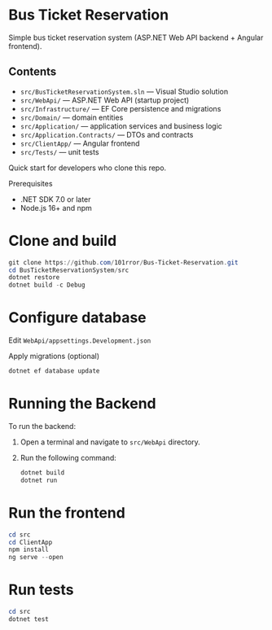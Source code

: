 # Bus Ticket Reservation
Simple bus ticket reservation system (ASP.NET Web API backend + Angular frontend).


## Contents
- `src/BusTicketReservationSystem.sln` — Visual Studio solution
- `src/WebApi/` — ASP.NET Web API (startup project)
- `src/Infrastructure/` — EF Core persistence and migrations
- `src/Domain/` — domain entities
- `src/Application/` — application services and business logic
- `src/Application.Contracts/` — DTOs and contracts
- `src/ClientApp/` — Angular frontend
- `src/Tests/` — unit tests


Quick start for developers who clone this repo.

Prerequisites
- .NET SDK 7.0 or later
- Node.js 16+ and npm

# Clone and build

```powershell
git clone https://github.com/101rror/Bus-Ticket-Reservation.git
cd BusTicketReservationSystem/src
dotnet restore
dotnet build -c Debug
```

# Configure database

Edit `WebApi/appsettings.Development.json`

Apply migrations (optional)

```powershell
dotnet ef database update
```

# Running the Backend

To run the backend:

1. Open a terminal and navigate to `src/WebApi` directory.
2. Run the following command:

	```powershell
    dotnet build
	dotnet run
	```


# Run the frontend

```powershell
cd src
cd ClientApp
npm install
ng serve --open
```

# Run tests

```powershell
cd src
dotnet test
```